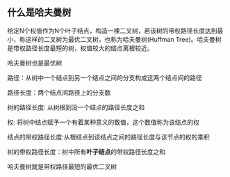 ## 什么是哈夫曼树
给定N个权值作为N个叶子结点，构造一棵二叉树，若该树的带权路径长度达到最小，称这样的二叉树为最优二叉树，也称为哈夫曼树(Huffman Tree)。哈夫曼树是带权路径长度最短的树，权值较大的结点离根较近。

哈夫曼树也是最优树

路径：从树中一个结点到另一个结点之间的分支构成这两个结点间的路径

路径长度：两个结点间路径上的分支数

树的路径长度: 从树根到没一个结点的路径长度之和

权: 将树中结点赋予一个有着某种意义的数值，这个数值称为该结点的权

结点的带权路径长度:从根结点到该结点之间的路径长度与该节点的权的乘积

树的带权路径长度：树中所有**叶子结点**的带权路径长度之和

哈夫曼树就是带权路径最短的最优二叉树